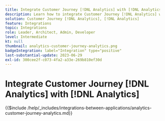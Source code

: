 ```yaml
---
title: Integrate Customer Journey [!DNL Analytics] with [!DNL Analytics]
description: Learn how to integrate Customer Journey [!DNL Analytics] with [!DNL Analytics].
solution: Customer Journey [!DNL Analytics], [!DNL Analytics]
feature: Integrations
topic: Integrations
role: Leader, Architect, Admin, Developer
level: Intermediate
kt: null
thumbnail: analytics-customer-journey-analytics.png
badgeIntegration: label="Integration" type="positive"
last-substantial-update: 2023-06-29
exl-id: 300cee2f-c073-4fa2-a33e-269b810ef30d
---
```

# Integrate Customer Journey [!DNL Analytics] with [!DNL Analytics]

{{$include /help/_includes/integrations-between-applications/analytics-customer-journey-analytics.md}}
